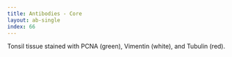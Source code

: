 ```yaml
---
title: Antibodies - Core
layout: ab-single
index: 66
---
```

Tonsil tissue stained with PCNA (green), Vimentin (white), and Tubulin (red).